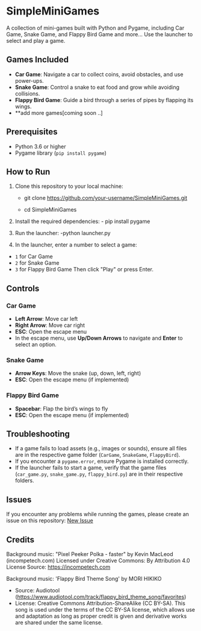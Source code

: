 # SimpleMiniGames

A collection of mini-games built with Python and Pygame, including Car Game, Snake Game, and Flappy Bird Game and more... Use the launcher to select and play a game.

## Games Included
- **Car Game**: Navigate a car to collect coins, avoid obstacles, and use power-ups.
- **Snake Game**: Control a snake to eat food and grow while avoiding collisions.
- **Flappy Bird Game**: Guide a bird through a series of pipes by flapping its wings.
- **add more games[coming soon ..] 
## Prerequisites
- Python 3.6 or higher
- Pygame library (`pip install pygame`)

## How to Run
1. Clone this repository to your local machine:

      - git clone https://github.com/your-username/SimpleMiniGames.git

      - cd SimpleMiniGames

3. Install the required dependencies:
            -   pip install pygame

4. Run the launcher:
      -python launcher.py


5. In the launcher, enter a number to select a game:
- `1` for Car Game
- `2` for Snake Game
- `3` for Flappy Bird Game
Then click "Play" or press Enter.

## Controls
### Car Game
- **Left Arrow**: Move car left
- **Right Arrow**: Move car right
- **ESC**: Open the escape menu
- In the escape menu, use **Up/Down Arrows** to navigate and **Enter** to select an option.

### Snake Game
- **Arrow Keys**: Move the snake (up, down, left, right)
- **ESC**: Open the escape menu (if implemented)

### Flappy Bird Game
- **Spacebar**: Flap the bird’s wings to fly
- **ESC**: Open the escape menu (if implemented)

## Troubleshooting
- If a game fails to load assets (e.g., images or sounds), ensure all files are in the respective game folder (`CarGame`, `SnakeGame`, `FlappyBird`).
- If you encounter a `pygame.error`, ensure Pygame is installed correctly.
- If the launcher fails to start a game, verify that the game files (`car_game.py`, `snake_game.py`, `flappy_bird.py`) are in their respective folders.

## Issues
If you encounter any problems while running the games, please create an issue on this repository: [New Issue](https://github.com/R2Ksanu/SimpleMiniGames/issues/new)

## Credits
Background music: "Pixel Peeker Polka - faster" by Kevin MacLeod (incompetech.com)
Licensed under Creative Commons: By Attribution 4.0 License
Source: https://incompetech.com

Background music: 'Flappy Bird Theme Song' by MORI HIKIKO
- Source: Audiotool (https://www.audiotool.com/track/flappy_bird_theme_song/favorites)
- License: Creative Commons Attribution-ShareAlike (CC BY-SA). This song is used under the terms of the CC BY-SA license, which allows use and adaptation as long as proper credit is given and derivative works are shared under the same license.
